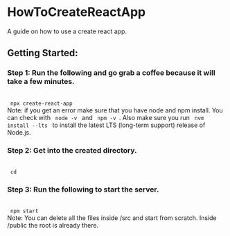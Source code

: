 # HowToCreateReactApp
A guide on how to use a create react app.

## Getting Started:


<h3> Step 1: Run the following and go grab a coffee because it will take a few minutes. </h3> <br> 
<code> npx create-react-app <my-app-name> </code> 


<footer> Note: if you get an error make sure that you have node and npm install. You can check with <code> node -v </code> and <code> npm -v </code>. Also make sure you run <code> nvm install --lts </code> to install the latest LTS (long-term support) release of Node.js. </footer>

<h3>Step 2: Get into the created directory.</h3> <br>
<code> cd <my-app-name> </code>

<h3>Step 3: Run the following to start the server.</h3> <br>
<code> npm start </code>

<footer> Note: You can delete all the files inside <span>/src</span> and start from scratch. Inside <span>/public</span> the root is already there.</footer>


